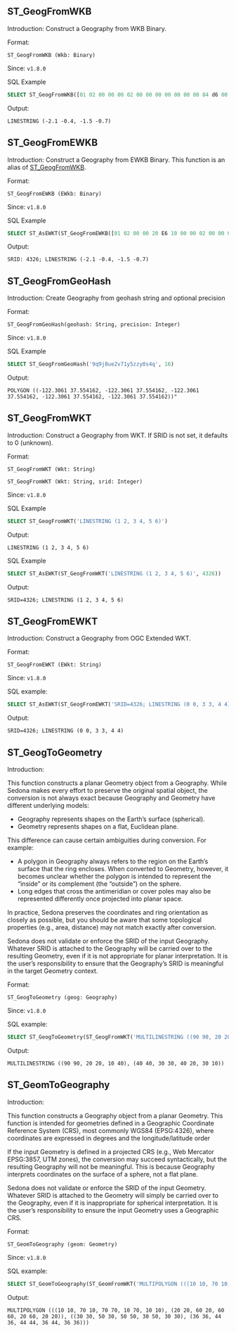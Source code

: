 <!--
 Licensed to the Apache Software Foundation (ASF) under one
 or more contributor license agreements.  See the NOTICE file
 distributed with this work for additional information
 regarding copyright ownership.  The ASF licenses this file
 to you under the Apache License, Version 2.0 (the
 "License"); you may not use this file except in compliance
 with the License.  You may obtain a copy of the License at

   http://www.apache.org/licenses/LICENSE-2.0

 Unless required by applicable law or agreed to in writing,
 software distributed under the License is distributed on an
 "AS IS" BASIS, WITHOUT WARRANTIES OR CONDITIONS OF ANY
 KIND, either express or implied.  See the License for the
 specific language governing permissions and limitations
 under the License.
 -->

## ST_GeogFromWKB

Introduction: Construct a Geography from WKB Binary.

Format:

`ST_GeogFromWKB (Wkb: Binary)`

Since: `v1.8.0`

SQL Example

```sql
SELECT ST_GeogFromWKB([01 02 00 00 00 02 00 00 00 00 00 00 00 84 d6 00 c0 00 00 00 00 80 b5 d6 bf 00 00 00 60 e1 ef f7 bf 00 00 00 80 07 5d e5 bf])
```

Output:

```
LINESTRING (-2.1 -0.4, -1.5 -0.7)
```

## ST_GeogFromEWKB

Introduction: Construct a Geography from EWKB Binary. This function is an alias of [ST_GeogFromWKB](#st_geogfromwkb).

Format:

`ST_GeogFromEWKB (EWkb: Binary)`

Since: `v1.8.0`

SQL Example

```sql
SELECT ST_AsEWKT(ST_GeogFromEWKB([01 02 00 00 20 E6 10 00 00 02 00 00 00 00 00 00 00 84 D6 00 C0 00 00 00 00 80 B5 D6 BF 00 00 00 60 E1 EF F7 BF 00 00 00 80 07 5D E5 BF]))
```

Output:

```
SRID: 4326; LINESTRING (-2.1 -0.4, -1.5 -0.7)
```

## ST_GeogFromGeoHash

Introduction: Create Geography from geohash string and optional precision

Format:

`ST_GeogFromGeoHash(geohash: String, precision: Integer)`

Since: `v1.8.0`

SQL Example

```sql
SELECT ST_GeogFromGeoHash('9q9j8ue2v71y5zzy0s4q', 16)
```

Output:

```
POLYGON ((-122.3061 37.554162, -122.3061 37.554162, -122.3061 37.554162, -122.3061 37.554162, -122.3061 37.554162))"
```

## ST_GeogFromWKT

Introduction: Construct a Geography from WKT. If SRID is not set, it defaults to 0 (unknown).

Format:

`ST_GeogFromWKT (Wkt: String)`

`ST_GeogFromWKT (Wkt: String, srid: Integer)`

Since: `v1.8.0`

SQL Example

```sql
SELECT ST_GeogFromWKT('LINESTRING (1 2, 3 4, 5 6)')
```

Output:

```
LINESTRING (1 2, 3 4, 5 6)
```

SQL Example

```sql
SELECT ST_AsEWKT(ST_GeogFromWKT('LINESTRING (1 2, 3 4, 5 6)', 4326))
```

Output:

```
SRID=4326; LINESTRING (1 2, 3 4, 5 6)
```

## ST_GeogFromEWKT

Introduction: Construct a Geography from OGC Extended WKT.

Format:

`ST_GeogFromEWKT (EWkt: String)`

Since: `v1.8.0`

SQL example:

```sql
SELECT ST_AsEWKT(ST_GeogFromEWKT('SRID=4326; LINESTRING (0 0, 3 3, 4 4)'))
```

Output:

```
SRID=4326; LINESTRING (0 0, 3 3, 4 4)
```

## ST_GeogToGeometry

Introduction:

This function constructs a planar Geometry object from a Geography. While Sedona makes every effort to preserve the original spatial object, the conversion is not always exact because Geography and Geometry have different underlying models:

* Geography represents shapes on the Earth’s surface (spherical).
* Geometry represents shapes on a flat, Euclidean plane.

This difference can cause certain ambiguities during conversion. For example:

* A polygon in Geography always refers to the region on the Earth’s surface that the ring encloses. When converted to Geometry, however, it becomes unclear whether the polygon is intended to represent the “inside” or its complement (the “outside”) on the sphere.
* Long edges that cross the antimeridian or cover poles may also be represented differently once projected into planar space.

In practice, Sedona preserves the coordinates and ring orientation as closely as possible, but you should be aware that some topological properties (e.g., area, distance) may not match exactly after conversion.

Sedona does not validate or enforce the SRID of the input Geography. Whatever SRID is attached to the Geography will be carried over to the resulting Geometry, even if it is not appropriate for planar interpretation. It is the user’s responsibility to ensure that the Geography’s SRID is meaningful in the target Geometry context.

Format:

`ST_GeogToGeometry (geog: Geography)`

Since: `v1.8.0`

SQL example:

```sql
SELECT ST_GeogToGeometry(ST_GeogFromWKT('MULTILINESTRING ((90 90, 20 20, 10 40), (40 40, 30 30, 40 20, 30 10))', 4326))
```

Output:

```
MULTILINESTRING ((90 90, 20 20, 10 40), (40 40, 30 30, 40 20, 30 10))
```

## ST_GeomToGeography

Introduction:

This function constructs a Geography object from a planar Geometry. This function is intended for geometries defined in a Geographic Coordinate Reference System (CRS), most commonly WGS84 (EPSG:4326), where coordinates are expressed in degrees and the longitude/latitude order

If the input Geometry is defined in a projected CRS (e.g., Web Mercator EPSG:3857, UTM zones), the conversion may succeed syntactically, but the resulting Geography will not be meaningful. This is because Geography interprets coordinates on the surface of a sphere, not a flat plane.

Sedona does not validate or enforce the SRID of the input Geometry. Whatever SRID is attached to the Geometry will simply be carried over to the Geography, even if it is inappropriate for spherical interpretation. It is the user’s responsibility to ensure the input Geometry uses a Geographic CRS.

Format:

`ST_GeomToGeography (geom: Geometry)`

Since: `v1.8.0`

SQL example:

```sql
SELECT ST_GeomToGeography(ST_GeomFromWKT('MULTIPOLYGON (((10 10, 70 10, 70 70, 10 70, 10 10), (20 20, 60 20, 60 60, 20 60, 20 20)), ((30 30, 50 30, 50 50, 30 50, 30 30), (36 36, 44 36, 44 44, 36 44, 36 36)))'))
```

Output:

```
MULTIPOLYGON (((10 10, 70 10, 70 70, 10 70, 10 10), (20 20, 60 20, 60 60, 20 60, 20 20)), ((30 30, 50 30, 50 50, 30 50, 30 30), (36 36, 44 36, 44 44, 36 44, 36 36)))
```
